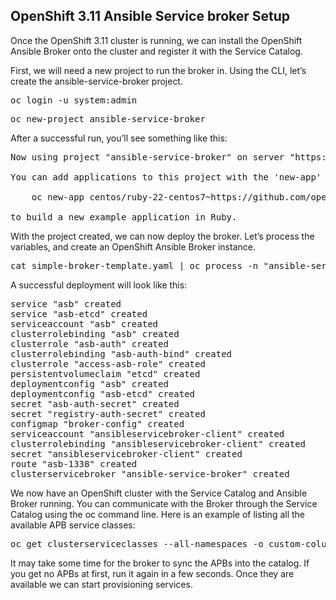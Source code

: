 ## OpenShift 3.11 Ansible Service broker Setup

Once the OpenShift 3.11 cluster is running, we can install the OpenShift Ansible Broker onto the cluster and register it with the Service Catalog. 

First, we will need a new project to run the broker in. Using the CLI, let’s create the ansible-service-broker project.

<pre>oc login -u system:admin</pre>

<pre>oc new-project ansible-service-broker</pre>

After a successful run, you’ll see something like this:
<pre>
Now using project "ansible-service-broker" on server "https://127.0.0.1:8443".

You can add applications to this project with the 'new-app' command. For example, try:

    oc new-app centos/ruby-22-centos7~https://github.com/openshift/ruby-ex.git

to build a new example application in Ruby.
</pre>

With the project created, we can now deploy the broker.  Let’s process the variables, and create an OpenShift Ansible Broker instance.

<pre>
cat simple-broker-template.yaml | oc process -n "ansible-service-broker" -f - | oc create -f -
</pre>

A successful deployment will look like this:
<pre>
service "asb" created
service "asb-etcd" created
serviceaccount "asb" created
clusterrolebinding "asb" created
clusterrole "asb-auth" created
clusterrolebinding "asb-auth-bind" created
clusterrole "access-asb-role" created
persistentvolumeclaim "etcd" created
deploymentconfig "asb" created
deploymentconfig "asb-etcd" created
secret "asb-auth-secret" created
secret "registry-auth-secret" created
configmap "broker-config" created
serviceaccount "ansibleservicebroker-client" created
clusterrolebinding "ansibleservicebroker-client" created
secret "ansibleservicebroker-client" created
route "asb-1338" created
clusterservicebroker "ansible-service-broker" created
</pre>

We now have an OpenShift cluster with the Service Catalog and Ansible Broker running. You can communicate with the Broker through the Service Catalog using the oc command line. Here is an example of listing all the available APB service classes:

<pre>
oc get clusterserviceclasses --all-namespaces -o custom-columns=NAME:.metadata.name,DISPLAYNAME:spec.externalMetadata.displayName | grep APB
</pre>

It may take some time for the broker to sync the APBs into the catalog. If you get no APBs at first, run it again in a few seconds. Once they are available we can start provisioning services.
